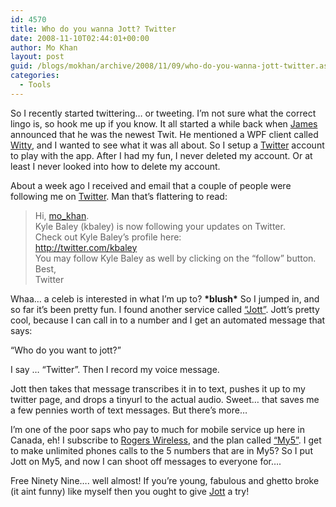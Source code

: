 ```yaml
---
id: 4570
title: Who do you wanna Jott? Twitter
date: 2008-11-10T02:44:01+00:00
author: Mo Khan
layout: post
guid: /blogs/mokhan/archive/2008/11/09/who-do-you-wanna-jott-twitter.aspx
categories:
  - Tools
---
```

So I recently started twittering&#8230; or tweeting. I&#8217;m not sure what the correct lingo is, so hook me up if you know. It all started a while back when [James](http://codebetter.com/blogs/james.kovacs/archive/2008/09/07/i-cry-uncle.aspx) announced that he was the newest Twit. He mentioned a WPF client called [Witty](http://code.google.com/p/wittytwitter/), and I wanted to see what it was all about. So I setup a [Twitter](http://twitter.com/) account to play with the app. After I had my fun, I never deleted my account. Or at least I never looked into how to delete my account.

About a week ago I received and email that a couple of people were following me on [Twitter](http://twitter.com/). Man that&#8217;s flattering to read:

> Hi, [mo_khan](http://twitter.com/mo_khan).   
> Kyle Baley (kbaley) is now following your updates on Twitter.   
> Check out Kyle Baley&#8217;s profile here:   
> <http://twitter.com/kbaley>   
> You may follow Kyle Baley as well by clicking on the &#8220;follow&#8221; button.   
> Best,   
> Twitter

Whaa&#8230; a celeb is interested in what I&#8217;m up to? **\*blush\*** So I jumped in, and so far it&#8217;s been pretty fun. I found another service called [&#8220;Jott&#8221;](http://jott.com/). Jott&#8217;s pretty cool, because I can call in to a number and I get an automated message that says:

&#8220;Who do you want to jott?&#8221;

I say &#8230; &#8220;Twitter&#8221;. Then I record my voice message. 

Jott then takes that message transcribes it in to text, pushes it up to my twitter page, and drops a tinyurl to the actual audio. Sweet&#8230; that saves me a few pennies worth of text messages. But there&#8217;s more&#8230;

I&#8217;m one of the poor saps who pay to much for mobile service up here in Canada, eh! I subscribe to [Rogers Wireless](http://rogers.com), and the plan called [&#8220;My5&#8221;](http://your.rogers.com/store/wireless/services/voice/my5.asp). I get to make unlimited phones calls to the 5 numbers that are in My5? So I put Jott on My5, and now I can shoot off messages to everyone for&#8230;.

Free Ninety Nine&#8230;. well almost! If you&#8217;re young, fabulous and ghetto broke (it aint funny) like myself then you ought to give [Jott](http://jott.com/) a try!